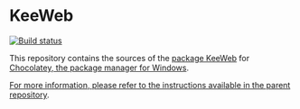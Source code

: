 # KeeWeb
[![Build status](https://ci.appveyor.com/api/projects/status/baboneyop1wib60q?svg=true)](https://ci.appveyor.com/project/wget/chocolatey-package-keeweb)

This repository contains the sources of the [package KeeWeb](https://chocolatey.org/packages/keeweb/) for [Chocolatey, the package manager for Windows](https://chocolatey.org/).

[For more information, please refer to the instructions available in the parent repository](https://github.com/wget/chocolatey-packages).
